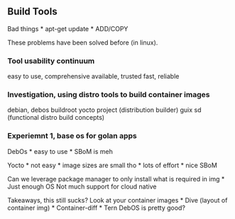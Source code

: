 Build Tools
-----------

Bad things
    * apt-get update
    * ADD/COPY

These problems have been solved before (in linux).

### Tool usability continuum
easy to use, comprehensive
available, trusted
fast, reliable

### Investigation, using distro tools to build container images
debian, debos
buildroot
yocto project (distribution builder)
guix sd (functional distro build concepts)


### Experiemnt 1, base os for golan apps
DebOs
    * easy to use
    * SBoM is meh

Yocto
    * not easy
    * image sizes are small tho
    * lots of effort
    * nice SBoM

Can we leverage package manager to only install what is required in img
    * Just enough OS
Not much support for cloud native

Takeaways, this still sucks?
Look at your container images
    * Dive (layout of container img)
    * Container-diff
    * Tern
DebOS is pretty good?